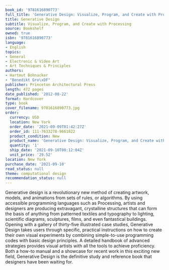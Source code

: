 ```yaml
---
book_id: '9781616890773'
full_title: 'Generative Design: Visualize, Program, and Create with Processing'
title: Generative Design
subtitle: Visualize, Program, and Create with Processing
source: Bookshelf
owned: true
isbn: '9781616890773'
language:
- English
topics:
- General
- Electronic & Video Art
- Art Techniques & Principles
authors:
- Hartmut Bohnacker
- "Benedikt Gro\xDF"
publisher: Princeton Architectural Press
length: 472 pages
date_published: '2012-08-22'
format: Hardcover
type: book
cover_filename: 9781616890773.jpg
order:
  currency: USD
  location: New York
  order_date: '2021-09-09T01:42:27Z'
  order_id: 111-7633278-9661822
  product_condition: New
  product_name: 'Generative Design: Visualize, Program, and Create with Processing'
  quantity: '1'
  ship_date: '2021-09-10T00:12:04Z'
  unit_price: '29.52'
location: New York
purchase_date: '2021-09-10'
read_status: null
theme: computational design
recommendation_status: null
---
```

Generative design is a revolutionary new method of creating artwork, models, and animations from sets of rules, or algorithms. By using accessible programming languages such as Processing, artists and designers are producing extravagant, crystalline structures that can form the basis of anything from patterned textiles and typography to lighting, scientific diagrams, sculptures, films, and even fantastical buildings. Opening with a gallery of thirty-five illustrated case studies, Generative Design takes users through specific, practical instructions on how to create their own visual experiments by combining simple-to-use programming codes with basic design principles. A detailed handbook of advanced strategies provides visual artists with all the tools to achieve proficiency. Both a how-to manual and a showcase for recent work in this exciting new field, Generative Design is the definitive study and reference book that designers have been waiting for.

